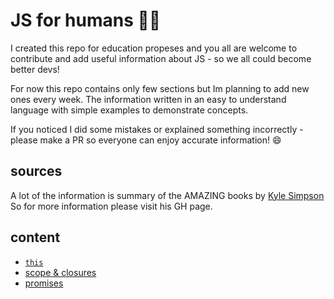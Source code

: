 # JS for humans 👨‍💻

I created this repo for education propeses and you all are welcome to contribute and add useful information about JS - so we all could become better devs! 

For now this repo contains only few sections but Im planning to add new ones every week. The information written in an easy to understand language with simple examples to demonstrate concepts.  

If you noticed I did some mistakes or explained something incorrectly - please make a PR so everyone can enjoy accurate information! :smile: 

## sources 
A lot of the information is summary of the AMAZING books by [Kyle Simpson](https://github.com/getify) So for more information please visit his GH page. 

## content

* [`this`](lib/this.md) 
* [scope & closures](lib/scopeNclosures.md)
* [promises](lib/promises.md)